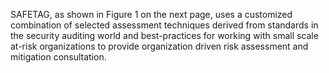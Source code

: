 
SAFETAG, as shown in Figure 1 on the next page, uses a customized combination of selected assessment techniques derived from standards in the security auditing world and best-practices for working with small scale at-risk organizations to provide organization driven risk assessment and mitigation consultation.
